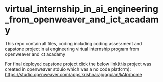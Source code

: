 # virtual_internship_in_ai_engineering_from_openweaver_and_ict_acadamy
This repo contain all files, coding including coding assessment and capstone project in ai engineering virtual internship program from openweaver and ict acadamy

For final deployed capstone project click the below link(this project was created in openweaver stduio which was a no code platform):
https://studio.openweaver.com/apps/krishnarajgogulan/kAIp/home
